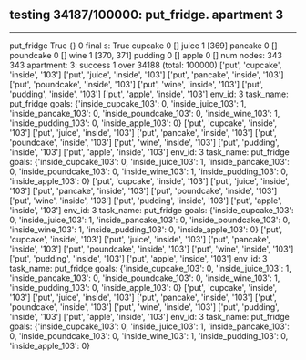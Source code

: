 testing 34187/100000: put_fridge. apartment 3
------------------------------------------------------------------------------
----------------------------------------------------------------------
put_fridge True {} 0
final s: True
cupcake 0 []
juice 1 [369]
pancake 0 []
poundcake 0 []
wine 1 [370, 371]
pudding 0 []
apple 0 []
num nodes:
343 343
apartment: 3: success 1 over 34188 (total: 100000)
['put', 'cupcake', 'inside', '103']
['put', 'juice', 'inside', '103']
['put', 'pancake', 'inside', '103']
['put', 'poundcake', 'inside', '103']
['put', 'wine', 'inside', '103']
['put', 'pudding', 'inside', '103']
['put', 'apple', 'inside', '103']
env_id: 3
task_name: put_fridge
goals: {'inside_cupcake_103': 0, 'inside_juice_103': 1, 'inside_pancake_103': 0, 'inside_poundcake_103': 0, 'inside_wine_103': 1, 'inside_pudding_103': 0, 'inside_apple_103': 0}
['put', 'cupcake', 'inside', '103']
['put', 'juice', 'inside', '103']
['put', 'pancake', 'inside', '103']
['put', 'poundcake', 'inside', '103']
['put', 'wine', 'inside', '103']
['put', 'pudding', 'inside', '103']
['put', 'apple', 'inside', '103']
env_id: 3
task_name: put_fridge
goals: {'inside_cupcake_103': 0, 'inside_juice_103': 1, 'inside_pancake_103': 0, 'inside_poundcake_103': 0, 'inside_wine_103': 1, 'inside_pudding_103': 0, 'inside_apple_103': 0}
['put', 'cupcake', 'inside', '103']
['put', 'juice', 'inside', '103']
['put', 'pancake', 'inside', '103']
['put', 'poundcake', 'inside', '103']
['put', 'wine', 'inside', '103']
['put', 'pudding', 'inside', '103']
['put', 'apple', 'inside', '103']
env_id: 3
task_name: put_fridge
goals: {'inside_cupcake_103': 0, 'inside_juice_103': 1, 'inside_pancake_103': 0, 'inside_poundcake_103': 0, 'inside_wine_103': 1, 'inside_pudding_103': 0, 'inside_apple_103': 0}
['put', 'cupcake', 'inside', '103']
['put', 'juice', 'inside', '103']
['put', 'pancake', 'inside', '103']
['put', 'poundcake', 'inside', '103']
['put', 'wine', 'inside', '103']
['put', 'pudding', 'inside', '103']
['put', 'apple', 'inside', '103']
env_id: 3
task_name: put_fridge
goals: {'inside_cupcake_103': 0, 'inside_juice_103': 1, 'inside_pancake_103': 0, 'inside_poundcake_103': 0, 'inside_wine_103': 1, 'inside_pudding_103': 0, 'inside_apple_103': 0}
['put', 'cupcake', 'inside', '103']
['put', 'juice', 'inside', '103']
['put', 'pancake', 'inside', '103']
['put', 'poundcake', 'inside', '103']
['put', 'wine', 'inside', '103']
['put', 'pudding', 'inside', '103']
['put', 'apple', 'inside', '103']
env_id: 3
task_name: put_fridge
goals: {'inside_cupcake_103': 0, 'inside_juice_103': 1, 'inside_pancake_103': 0, 'inside_poundcake_103': 0, 'inside_wine_103': 1, 'inside_pudding_103': 0, 'inside_apple_103': 0}

